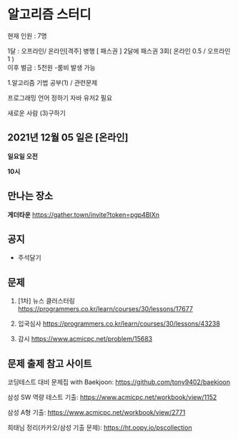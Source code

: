 # 알고리즘 스터디

현재 인원 : 7명

1달 : 오프라인/ 온라인[격주]  병행
      [ 패스권 ]
      2달에 패스권 3회( 온라인 0.5 / 오프라인 1 )   
      이후 벌금 : 5천원
      -룸비 발생 가능

1.알고리즘 기법 공부(1) / 관련문제    

프로그래밍 언어 정하기
자바  유저2 필요

새로운 사람  (3)구하기


## 2021년 12월 05 일은 [온라인]

__일요일 오전__

__10시__


## 만나는 장소

__게더타운__
https://gather.town/invite?token=pgp4BlXn

## 공지

- 주석달기


## 문제

1. [1차] 뉴스 클러스터링
https://programmers.co.kr/learn/courses/30/lessons/17677

2. 입국심사
https://programmers.co.kr/learn/courses/30/lessons/43238

3. 감시
https://www.acmicpc.net/problem/15683



## 문제 출제 참고 사이트 
코딩테스트 대비 문제집 with Baekjoon: https://github.com/tony9402/baekjoon

삼성 SW 역량 테스트 기출: https://www.acmicpc.net/workbook/view/1152

삼성 A형 기출: https://www.acmicpc.net/workbook/view/2771

희태님 정리(카카오/삼성 기출 문제): https://ht.oopy.io/pscollection


